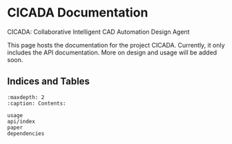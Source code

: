 # CICADA Documentation

CICADA: Collaborative Intelligent CAD Automation Design Agent

This page hosts the documentation for the project CICADA. Currently, it only includes the API documentation. More on design and usage will be added soon.

## Indices and Tables

```{toctree}
:maxdepth: 2
:caption: Contents:

usage
api/index
paper
dependencies
```
